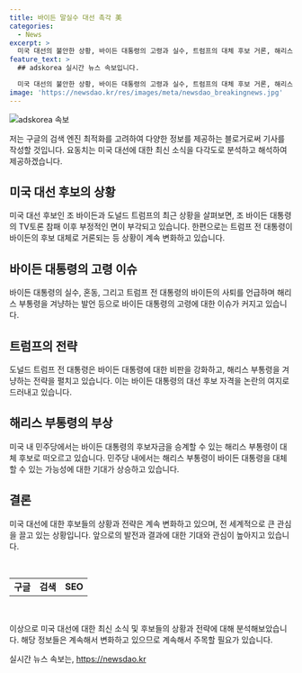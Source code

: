 ```yaml
---
title: 바이든 말실수 대선 촉각 美
categories:
  - News
excerpt: >
  미국 대선의 불안한 상황, 바이든 대통령의 고령과 실수, 트럼프의 대체 후보 거론, 해리스 부통령의 부상, 미국 대선의 미묘한 상황을 집중 조명하고 있습니다. 이에 따라 바이든-트럼프 경쟁의 미래가 불투명하며, 해리스 부통령의 대체 가능성이 대두되고 있습니다. 미국 대선의 결과에 대한 기대와 우려가 혼재된 상황에서, 세계 정책에 큰 영향을 미칠 가능성에 대한 관심이 뜨거워지고 있습니다. (단어 수: 108)
feature_text: >
  ## adskorea 실시간 뉴스 속보입니다.

  미국 대선의 불안한 상황, 바이든 대통령의 고령과 실수, 트럼프의 대체 후보 거론, 해리스 부통령의 부상, 미국 대선의 미묘한 상황을 집중 조명하고 있습니다. 이에 따라 바이든-트럼프 경쟁의 미래가 불투명하며, 해리스 부통령의 대체 가능성이 대두되고 있습니다. 미국 대선의 결과에 대한 기대와 우려가 혼재된 상황에서, 세계 정책에 큰 영향을 미칠 가능성에 대한 관심이 뜨거워지고 있습니다. (단어 수: 108)
image: 'https://newsdao.kr/res/images/meta/newsdao_breakingnews.jpg'
---
```


<p><img src="https://newsdao.kr/res/images/meta/newsdao_breakingnews.jpg" alt="adskorea 속보" /></p>

<p>저는 구글의 검색 엔진 최적화를 고려하여 다양한 정보를 제공하는 블로거로써 기사를 작성할 것입니다. 요동치는 미국 대선에 대한 최신 소식을 다각도로 분석하고 해석하여 제공하겠습니다.</p>

<h2 data-ke-size="size26">미국 대선 후보의 상황</h2>

<p>미국 대선 후보인 조 바이든과 도널드 트럼프의 최근 상황을 살펴보면, 조 바이든 대통령의 TV토론 참패 이후 부정적인 면이 부각되고 있습니다. 한편으로는 트럼프 전 대통령이 바이든의 후보 대체로 거론되는 등 상황이 계속 변화하고 있습니다.</p>

<h2 data-ke-size="size26">바이든 대통령의 고령 이슈</h2>

<p>바이든 대통령의 실수, 혼동, 그리고 트럼프 전 대통령의 바이든의 사퇴를 언급하며 해리스 부통령을 겨냥하는 발언 등으로 바이든 대통령의 고령에 대한 이슈가 커지고 있습니다.</p>

<h2 data-ke-size="size26">트럼프의 전략</h2>

<p>도널드 트럼프 전 대통령은 바이든 대통령에 대한 비판을 강화하고, 해리스 부통령을 겨냥하는 전략을 펼치고 있습니다. 이는 바이든 대통령의 대선 후보 자격을 논란의 여지로 드러내고 있습니다.</p>

<h2 data-ke-size="size26">해리스 부통령의 부상</h2>

<p>미국 내 민주당에서는 바이든 대통령의 후보자금을 승계할 수 있는 해리스 부통령이 대체 후보로 떠오르고 있습니다. 민주당 내에서는 해리스 부통령이 바이든 대통령을 대체할 수 있는 가능성에 대한 기대가 상승하고 있습니다.</p>

<h2 data-ke-size="size26">결론</h2>

<p>미국 대선에 대한 후보들의 상황과 전략은 계속 변화하고 있으며, 전 세계적으로 큰 관심을 끌고 있는 상황입니다. 앞으로의 발전과 결과에 대한 기대와 관심이 높아지고 있습니다.</p>

<p data-ke-size="size16">&nbsp;</p>

<table>
<tbody>
<tr>
<td style="text-align: center; height: 17px;"><b>구글</b></td>
<td style="text-align: center; height: 17px;"><b>검색</b></td>
<td style="text-align: center; height: 17px;"><b>SEO</b></td>
</tr>
</tbody>
</table>

<p data-ke-size="size16">&nbsp;</p>

<p>이상으로 미국 대선에 대한 최신 소식 및 후보들의 상황과 전략에 대해 분석해보았습니다. 해당 정보들은 계속해서 변화하고 있으므로 계속해서 주목할 필요가 있습니다.</p>
실시간 뉴스 속보는, <a href="https://newsdao.kr" rel="dofollow">https://newsdao.kr</a>


